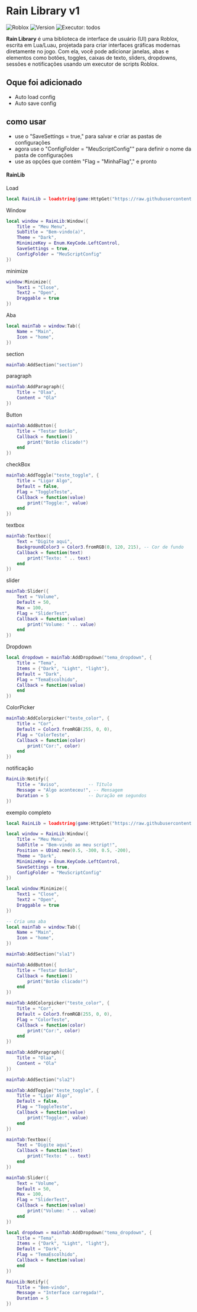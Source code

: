 # Rain Library v1

![Roblox](https://img.shields.io/badge/Roblox-Lua-blue?style=flat-square&logo=roblox) ![Version](https://img.shields.io/badge/version-1.0.0-green?style=flat-square) ![Executor](https://img.shields.io/badge/Executor-Supported-orange?style=flat-square): todos

**Rain Library** é uma biblioteca de interface de usuário (UI) para Roblox, escrita em Lua/Luau, projetada para criar interfaces gráficas modernas diretamente no jogo. Com ela, você pode adicionar janelas, abas e elementos como botões, toggles, caixas de texto, sliders, dropdowns, sessões e notificações usando um executor de scripts Roblox.

## Oque foi adicionado

 * Auto load config
 * Auto save config

## como usar

 * use o "SaveSettings = true," para salvar e criar as pastas de configurações
 * agora use o "ConfigFolder = "MeuScriptConfig"" para definir o nome da pasta de configurações
 * use as opções que contém "Flag = "MinhaFlag"," e pronto

#### RainLib

 Load
```lua
local RainLib = loadstring(game:HttpGet("https://raw.githubusercontent.com/RainCreatorHub/RainLib/main/RainLib.lua"))()
```
 Window 
 
``` lua
local window = RainLib:Window({
    Title = "Meu Menu",
    SubTitle = "Bem-vindo(a)",
    Theme = "Dark",
    MinimizeKey = Enum.KeyCode.LeftControl,
    SaveSettings = true,
    ConfigFolder = "MeuScriptConfig"
})
```

 minimize

``` Lua
window:Minimize({
    Text1 = "Close",
    Text2 = "Open",
    Draggable = true
})
```

 Aba

``` Lua
local mainTab = window:Tab({
    Name = "Main",
    Icon = "home",
})
```

 section

``` Lua
mainTab:AddSection("section")
```

 paragraph

``` lua
mainTab:AddParagraph({
    Title = "Olaa",
    Content = "Ola"
})
```

 Button

``` Lua
mainTab:AddButton({
    Title = "Testar Botão",
    Callback = function()
        print("Botão clicado!")
    end
})
```

 checkBox

``` Lua
mainTab:AddToggle("teste_toggle", {
    Title = "Ligar Algo",
    Default = false,
    Flag = "ToggleTeste",
    Callback = function(value)
        print("Toggle:", value)
    end
})
```

 textbox

``` Lua
mainTab:Textbox({
    Text = "Digite aqui",
    BackgroundColor3 = Color3.fromRGB(0, 120, 215), -- Cor de fundo
    Callback = function(text)
        print("Texto: " .. text)
    end
})
```

 slider

``` Lua
mainTab:Slider({
    Text = "Volume",
    Default = 50,
    Max = 100,
    Flag = "SliderTest",
    Callback = function(value)
        print("Volume: " .. value)
    end
})
```

 Dropdown

``` Lua
local dropdown = mainTab:AddDropdown("tema_dropdown", {
    Title = "Tema",
    Items = {"Dark", "Light", "light"},
    Default = "Dark",
    Flag = "TemaEscolhido",
    Callback = function(value) 
    end
})
```

 ColorPicker

``` lua
mainTab:AddColorpicker("teste_color", {
    Title = "Cor",
    Default = Color3.fromRGB(255, 0, 0),
    Flag = "ColorTeste",
    Callback = function(color)
        print("Cor:", color)
    end
})
```

 notificação 

``` Lua
RainLib:Notify({
    Title = "Aviso",           -- Título
    Message = "Algo aconteceu!", -- Mensagem
    Duration = 5               -- Duração em segundos
})
```

 exemplo completo

``` Lua
local RainLib = loadstring(game:HttpGet("https://raw.githubusercontent.com/RainCreatorHub/RainLib/main/RainLib.lua"))()

local window = RainLib:Window({
    Title = "Meu Menu",
    SubTitle = "Bem-vindo ao meu script!",
    Position = UDim2.new(0.5, -300, 0.5, -200),
    Theme = "Dark",
    MinimizeKey = Enum.KeyCode.LeftControl,
    SaveSettings = true,
    ConfigFolder = "MeuScriptConfig"
})

local window:Minimize({
    Text1 = "Close",
    Text2 = "Open",
    Draggable = true
})

-- Cria uma aba
local mainTab = window:Tab({
    Name = "Main",
    Icon = "home",
})

mainTab:AddSection("sla1")

mainTab:AddButton({
    Title = "Testar Botão",
    Callback = function()
        print("Botão clicado!")
    end
})

mainTab:AddColorpicker("teste_color", {
    Title = "Cor",
    Default = Color3.fromRGB(255, 0, 0),
    Flag = "ColorTeste",
    Callback = function(color)
        print("Cor:", color)
    end
})

mainTab:AddParagraph({
    Title = "Olaa",
    Content = "Ola"
})

mainTab:AddSection("sla2")

mainTab:AddToggle("teste_toggle", {
    Title = "Ligar Algo",
    Default = false,
    Flag = "ToggleTeste",
    Callback = function(value)
        print("Toggle:", value)
    end
})

mainTab:Textbox({
    Text = "Digite aqui",
    Callback = function(text)
        print("Texto: " .. text)
    end
})

mainTab:Slider({
    Text = "Volume",
    Default = 50,
    Max = 100,
    Flag = "SliderTest",
    Callback = function(value)
        print("Volume: " .. value)
    end
})

local dropdown = mainTab:AddDropdown("tema_dropdown", {
    Title = "Tema",
    Items = {"Dark", "Light", "light"},
    Default = "Dark",
    Flag = "TemaEscolhido",
    Callback = function(value) 
    end
})

RainLib:Notify({
    Title = "Bem-vindo",
    Message = "Interface carregada!",
    Duration = 5
})
```

